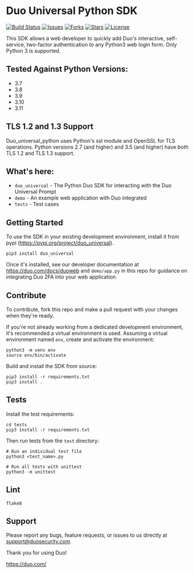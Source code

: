 # Duo Universal Python SDK

[![Build Status](https://github.com/duosecurity/duo_universal_python/workflows/Python%20CI/badge.svg)](https://github.com/duosecurity/duo_universal_python/actions)
[![Issues](https://img.shields.io/github/issues/duosecurity/duo_universal_python)](https://github.com/duosecurity/duo_universal_python/issues)
[![Forks](https://img.shields.io/github/forks/duosecurity/duo_universal_python)](https://github.com/duosecurity/duo_universal_python/network/members)
[![Stars](https://img.shields.io/github/stars/duosecurity/duo_universal_python)](https://github.com/duosecurity/duo_universal_python/stargazers)
[![License](https://img.shields.io/badge/License-View%20License-orange)](https://github.com/duosecurity/duo_universal_python/blob/master/LICENSE)


This SDK allows a web developer to quickly add Duo's interactive, self-service, two-factor authentication to any Python3 web login form. Only Python 3 is supported.

## Tested Against Python Versions:
- 3.7
- 3.8
- 3.9
- 3.10
- 3.11

## TLS 1.2 and 1.3 Support

Duo_universal_python uses Python's ssl module and OpenSSL for TLS operations. Python versions 2.7 (and higher) and 3.5 (and higher) have both TLS 1.2 and TLS 1.3 support.

## What's here:
* `duo_universal` - The Python Duo SDK for interacting with the Duo Universal Prompt
* `demo` - An example web application with Duo integrated
* `tests` - Test cases

## Getting Started
To use the SDK in your existing development environment, install it from pypi (https://pypi.org/project/duo_universal).
```
pip3 install duo_universal
```
Once it's installed, see our developer documentation at https://duo.com/docs/duoweb and `demo/app.py` in this repo for guidance on integrating Duo 2FA into your web application.

## Contribute
To contribute, fork this repo and make a pull request with your changes when they're ready. 

If you're not already working from a dedicated development environment, it's recommended a virtual environment is used. Assuming a virtual environment named `env`, create and activate the environment:
```
python3 -m venv env
source env/bin/activate
```

Build and install the SDK from source:
```
pip3 install -r requirements.txt
pip3 install .
```

## Tests
Install the test requirements:
```
cd tests
pip3 install -r requirements.txt
```
Then run tests from the `test` directory:
```
# Run an individual test file
python3 <test_name>.py

# Run all tests with unittest
python3 -m unittest
```

## Lint
```
flake8
```

## Support

Please report any bugs, feature requests, or issues to us directly at support@duosecurity.com.

Thank you for using Duo!

https://duo.com/
